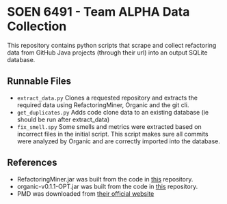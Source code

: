 # SOEN 6491 - Team ALPHA Data Collection

This repository contains python scripts that scrape and collect refactoring data from GitHub Java projects (through their url) into an output SQLite database.

## Runnable Files

- `extract_data.py` Clones a requested repository and extracts the required data using RefactoringMiner, Organic and the git cli.
- `get_duplicates.py` Adds code clone data to an existing database (ie should be run after extract_data)
- `fix_smell.spy` Some smells and metrics were extracted based on incorrect files in the initial script. This script makes sure all commits were analyzed by Organic and are correctly imported into the database.

## References

- RefactoringMiner.jar was built from the code in [this](https://github.com/thanhpd/refactoringminertest) repository.
- organic-v0.1.1-OPT.jar was built from the code in [this](https://github.com/plsakr/organic-standalone) repository.
- PMD was downloaded from [their official website](https://pmd.github.io/)